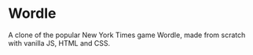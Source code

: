 # Wordle

A clone of the popular New York Times game Wordle, made from scratch with vanilla JS, HTML and CSS.
